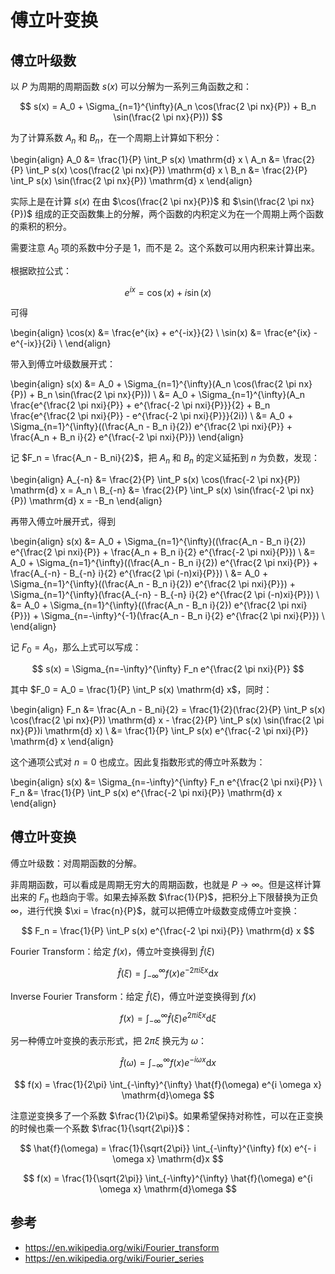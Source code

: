# 傅立叶变换

## 傅立叶级数

以 $P$ 为周期的周期函数 $s(x)$ 可以分解为一系列三角函数之和：

$$
s(x) = A_0 + \Sigma_{n=1}^{\infty}(A_n \cos(\frac{2 \pi nx}{P}) + B_n \sin(\frac{2 \pi nx}{P}))
$$

为了计算系数 $A_n$ 和 $B_n$，在一个周期上计算如下积分：

\begin{align}
A_0 &= \frac{1}{P} \int_P s(x) \mathrm{d} x \\
A_n &= \frac{2}{P} \int_P s(x) \cos(\frac{2 \pi nx}{P}) \mathrm{d} x \\
B_n &= \frac{2}{P} \int_P s(x) \sin(\frac{2 \pi nx}{P}) \mathrm{d} x
\end{align}

实际上是在计算 $s(x)$ 在由 $\cos(\frac{2 \pi nx}{P})$ 和 $\sin(\frac{2 \pi nx}{P})$ 组成的正交函数集上的分解，两个函数的内积定义为在一个周期上两个函数的乘积的积分。

需要注意 $A_0$ 项的系数中分子是 1，而不是 2。这个系数可以用内积来计算出来。

根据欧拉公式：

$$
e^{ix} = \cos(x) + i \sin(x)
$$

可得

\begin{align}
\cos(x) &= \frac{e^{ix} + e^{-ix}}{2} \\
\sin(x) &= \frac{e^{ix} - e^{-ix}}{2i} \\
\end{align}

带入到傅立叶级数展开式：

\begin{align}
s(x) &= A_0 + \Sigma_{n=1}^{\infty}(A_n \cos(\frac{2 \pi nx}{P}) + B_n \sin(\frac{2 \pi nx}{P})) \\
&= A_0 + \Sigma_{n=1}^{\infty}(A_n \frac{e^{\frac{2 \pi nxi}{P}} + e^{\frac{-2 \pi nxi}{P}}}{2} + B_n \frac{e^{\frac{2 \pi nxi}{P}} - e^{\frac{-2 \pi nxi}{P}}}{2i}) \\
&= A_0 + \Sigma_{n=1}^{\infty}((\frac{A_n - B_n i}{2}) e^{\frac{2 \pi nxi}{P}} + \frac{A_n + B_n i}{2} e^{\frac{-2 \pi nxi}{P}})
\end{align}

记 $F_n = \frac{A_n - B_ni}{2}$，把 $A_n$ 和 $B_n$ 的定义延拓到 $n$ 为负数，发现：

\begin{align}
A_{-n} &= \frac{2}{P} \int_P s(x) \cos(\frac{-2 \pi nx}{P}) \mathrm{d} x = A_n \\
B_{-n} &= \frac{2}{P} \int_P s(x) \sin(\frac{-2 \pi nx}{P}) \mathrm{d} x = -B_n
\end{align}

再带入傅立叶展开式，得到

\begin{align}
s(x) &= A_0 + \Sigma_{n=1}^{\infty}((\frac{A_n - B_n i}{2}) e^{\frac{2 \pi nxi}{P}} + \frac{A_n + B_n i}{2} e^{\frac{-2 \pi nxi}{P}}) \\
&= A_0 + \Sigma_{n=1}^{\infty}((\frac{A_n - B_n i}{2}) e^{\frac{2 \pi nxi}{P}} + \frac{A_{-n} - B_{-n} i}{2} e^{\frac{2 \pi (-n)xi}{P}}) \\
&= A_0 + \Sigma_{n=1}^{\infty}((\frac{A_n - B_n i}{2}) e^{\frac{2 \pi nxi}{P}}) + \Sigma_{n=1}^{\infty}(\frac{A_{-n} - B_{-n} i}{2} e^{\frac{2 \pi (-n)xi}{P}}) \\
&= A_0 + \Sigma_{n=1}^{\infty}((\frac{A_n - B_n i}{2}) e^{\frac{2 \pi nxi}{P}}) + \Sigma_{n=-\infty}^{-1}(\frac{A_n - B_n i}{2} e^{\frac{2 \pi nxi}{P}}) \\
\end{align}

记 $F_0 = A_0$，那么上式可以写成：

$$
s(x) = \Sigma_{n=-\infty}^{\infty} F_n e^{\frac{2 \pi nxi}{P}}
$$

其中 $F_0 = A_0 = \frac{1}{P} \int_P s(x) \mathrm{d} x$，同时：

\begin{align}
F_n &= \frac{A_n - B_ni}{2} = \frac{1}{2}(\frac{2}{P} \int_P s(x) \cos(\frac{2 \pi nx}{P}) \mathrm{d} x - \frac{2}{P} \int_P s(x) \sin(\frac{2 \pi nx}{P})i \mathrm{d} x) \\
&= \frac{1}{P} \int_P s(x) e^{\frac{-2 \pi nxi}{P}} \mathrm{d} x
\end{align}

这个通项公式对 $n=0$ 也成立。因此复指数形式的傅立叶系数为：

\begin{align}
s(x) &= \Sigma_{n=-\infty}^{\infty} F_n e^{\frac{2 \pi nxi}{P}} \\
F_n &= \frac{1}{P} \int_P s(x) e^{\frac{-2 \pi nxi}{P}} \mathrm{d} x
\end{align}

## 傅立叶变换

傅立叶级数：对周期函数的分解。

非周期函数，可以看成是周期无穷大的周期函数，也就是 $P \to \infty$。但是这样计算出来的 $F_n$ 也趋向于零。如果去掉系数 $\frac{1}{P}$，把积分上下限替换为正负 $\infty$，进行代换 $\xi = \frac{n}{P}$，就可以把傅立叶级数变成傅立叶变换：

$$
F_n = \frac{1}{P} \int_P s(x) e^{\frac{-2 \pi nxi}{P}} \mathrm{d} x
$$

Fourier Transform：给定 $f(x)$，傅立叶变换得到 $\hat{f}(\xi)$

$$
\hat{f}(\xi) = \int_{-\infty}^{\infty} f(x) e^{-2\pi i \xi x} \mathrm{d}x
$$

Inverse Fourier Transform：给定 $\hat{f}(\xi)$，傅立叶逆变换得到 $f(x)$

$$
f(x) = \int_{-\infty}^{\infty} \hat{f}(\xi) e^{2\pi i \xi x} \mathrm{d}\xi
$$

另一种傅立叶变换的表示形式，把 $2 \pi \xi$ 换元为 $\omega$：

$$
\hat{f}(\omega) = \int_{-\infty}^{\infty} f(x) e^{- i \omega x} \mathrm{d}x
$$

$$
f(x) = \frac{1}{2\pi} \int_{-\infty}^{\infty} \hat{f}(\omega) e^{i \omega x} \mathrm{d}\omega
$$

注意逆变换多了一个系数 $\frac{1}{2\pi}$。如果希望保持对称性，可以在正变换的时候也乘一个系数 $\frac{1}{\sqrt{2\pi}}$：

$$
\hat{f}(\omega) = \frac{1}{\sqrt{2\pi}} \int_{-\infty}^{\infty} f(x) e^{- i \omega x} \mathrm{d}x
$$

$$
f(x) = \frac{1}{\sqrt{2\pi}} \int_{-\infty}^{\infty} \hat{f}(\omega) e^{i \omega x} \mathrm{d}\omega
$$


## 参考

- <https://en.wikipedia.org/wiki/Fourier_transform>
- <https://en.wikipedia.org/wiki/Fourier_series>